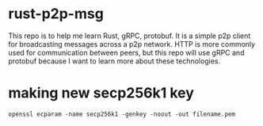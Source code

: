 # rust-p2p-msg
This repo is to help me learn Rust, gRPC, protobuf. It is a simple p2p client for broadcasting messages across a p2p network. HTTP is more commonly used for communication between peers, but this repo will use gRPC and protobuf because I want to learn more about these technologies.

# making new secp256k1 key

`openssl ecparam -name secp256k1 -genkey -noout -out filename.pem`